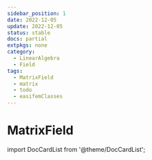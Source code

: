 ```yaml
---
sidebar_position: 1
date: 2022-12-05
update: 2022-12-05
status: stable
docs: partial
extpkgs: none
category:
  - LinearAlgebra
  - Field
tags:
  - MatrixField
  - matrix
  - todo
  - easifemClasses
---
```


# MatrixField

import DocCardList from '@theme/DocCardList';

<DocCardList />
